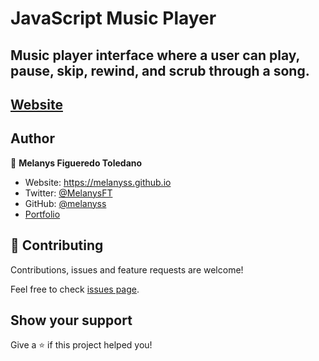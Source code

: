 # JavaScript Music Player

## Music player interface where a user can play, pause, skip, rewind, and scrub through a song.
## [Website](https://melanyss.github.io/music-player/)

## Author

👤 **Melanys Figueredo Toledano**

* Website: https://melanyss.github.io
* Twitter: [@MelanysFT](https://twitter.com/MelanysFT)
* GitHub: [@melanyss](https://github.com/melanyss/melanyss.github.io)
* [Portfolio](https://extasius.com/portfolio/)

## 🤝 Contributing

Contributions, issues and feature requests are welcome!

Feel free to check [issues page](https://github.com/melanyss/music-player/issues). 

## Show your support

Give a ⭐️ if this project helped you!
